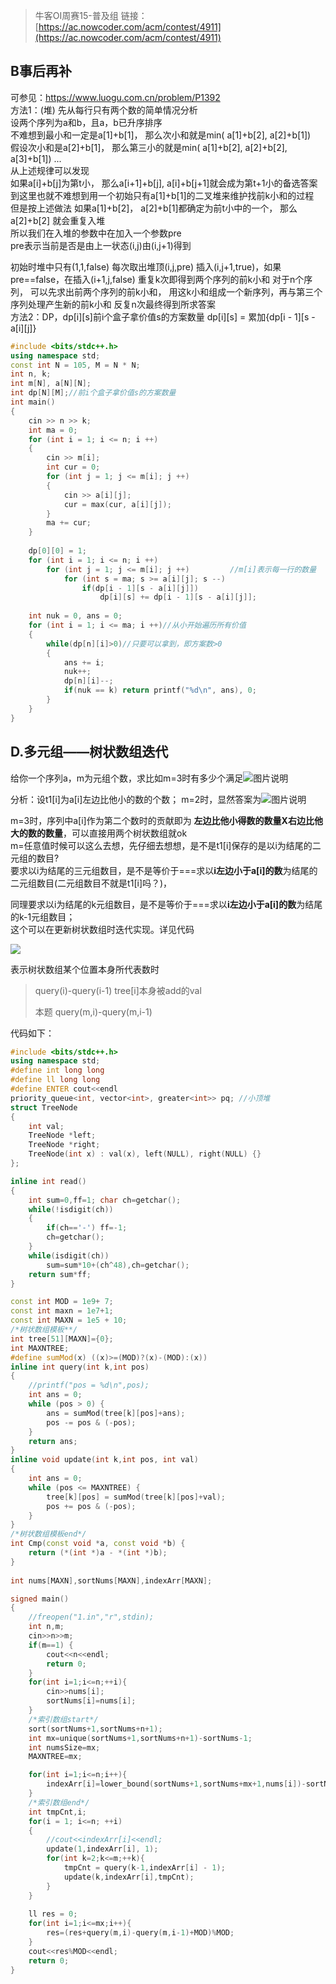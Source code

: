 > 牛客OI周赛15-普及组
链接：[https://ac.nowcoder.com/acm/contest/4911](https://ac.nowcoder.com/acm/contest/4911)

## B事后再补

可参见：https://www.luogu.com.cn/problem/P1392  
方法1：(堆)
先从每行只有两个数的简单情况分析  
设两个序列为a和b，且a，b已升序排序  
不难想到最小和一定是a[1]+b[1]， 那么次小和就是min( a[1]+b[2], a[2]+b[1])  
假设次小和是a[2]+b[1]， 那么第三小的就是min( a[1]+b[2], a[2]+b[2], a[3]+b[1]) ...  
从上述规律可以发现  
如果a[i]+b[j]为第t小， 那么a[i+1]+b[j], a[i]+b[j+1]就会成为第t+1小的备选答案  
到这里也就不难想到用一个初始只有a[1]+b[1]的二叉堆来维护找前k小和的过程  
但是按上述做法 如果a[1]+b[2]， a[2]+b[1]都确定为前t小中的一个， 那么a[2]+b[2] 就会重复入堆  
所以我们在入堆的参数中在加入一个参数pre  
pre表示当前是否是由上一状态(i,j)由(i,j+1)得到  

初始时堆中只有(1,1,false)
每次取出堆顶(i,j,pre)
插入(i,j+1,true)，如果pre==false，在插入(i+1,j,false)
重复k次即得到两个序列的前k小和
对于n个序列， 可以先求出前两个序列的前k小和， 用这k小和组成一个新序列，再与第三个序列处理产生新的前k小和
反复n次最终得到所求答案  
方法2：DP，dp[i][s]前i个盒子拿价值s的方案数量 
dp[i][s] = 累加{dp[i - 1][s - a[i][j]}
```cpp
#include <bits/stdc++.h>
using namespace std;
const int N = 105, M = N * N;
int n, k;
int m[N], a[N][N];
int dp[N][M];//前i个盒子拿价值s的方案数量
int main()
{
    cin >> n >> k;
    int ma = 0;
    for (int i = 1; i <= n; i ++)
    {
        cin >> m[i];
        int cur = 0;
        for (int j = 1; j <= m[i]; j ++)
        {
            cin >> a[i][j];
            cur = max(cur, a[i][j]);
        }
        ma += cur;
    }
 
    dp[0][0] = 1;
    for (int i = 1; i <= n; i ++)              
        for (int j = 1; j <= m[i]; j ++)         //m[i]表示每一行的数量
            for (int s = ma; s >= a[i][j]; s --)
                if(dp[i - 1][s - a[i][j]])
                    dp[i][s] += dp[i - 1][s - a[i][j]];
 
    int nuk = 0, ans = 0;
    for (int i = 1; i <= ma; i ++)//从小开始遍历所有价值
    {
        while(dp[n][i]>0)//只要可以拿到，即方案数>0
        {
            ans += i;
            nuk++;
            dp[n][i]--;
            if(nuk == k) return printf("%d\n", ans), 0;
        }
    }
}
```



## D.多元组——树状数组迭代
给你一个序列a，m为元组个数，求比如m=3时有多少个满足![图片说明](https://www.nowcoder.com/equation?tex=%5B(i%2Cj%2Ck)%E2%88%A3(i%3Cj%3Ck%2Cai%3Caj%3Cak)%5D "图片标题")

分析：设t1[i]为a[i]左边比他小的数的个数；
m=2时，显然答案为![图片说明](https://www.nowcoder.com/equation?tex=%5Csum_%7Bi%3D0%7D%5E%7Bn%7D%7Bt1%5Bi%5D%7D "图片标题")

m=3时，序列中a[i]作为第二个数时的贡献即为
**左边比他小得数的数量X右边比他大的数的数量**，可以直接用两个树状数组就ok  
m=任意值时候可以这么去想，先仔细去想想，是不是t1[i]保存的是以i为结尾的二元组的数目?  
要求以i为结尾的三元组数目，是不是等价于===求以**i左边小于a[i]的数**为结尾的二元组数目(二元组数目不就是t1[i]吗？)，   

同理要求以i为结尾的k元组数目，是不是等价于===求以**i左边小于a[i]的数**为结尾的k-1元组数目；  
这个可以在更新树状数组时迭代实现。详见代码

![](https://uploadfiles.nowcoder.com/images/20200404/7875723_1585979505119_028779563C30FF931AEB576826AECF72)

表示树状数组某个位置本身所代表数时 
> query(i)-query(i-1)  tree[i]本身被add的val
> 
> 本题 query(m,i)-query(m,i-1) 

代码如下：
```Cpp
#include <bits/stdc++.h>
using namespace std;
#define int long long
#define ll long long
#define ENTER cout<<endl
priority_queue<int, vector<int>, greater<int>> pq; //小顶堆
struct TreeNode
{
    int val;
    TreeNode *left;
    TreeNode *right;
    TreeNode(int x) : val(x), left(NULL), right(NULL) {}
};

inline int read()
{
    int sum=0,ff=1; char ch=getchar();
    while(!isdigit(ch))
    {
        if(ch=='-') ff=-1;
        ch=getchar();
    }
    while(isdigit(ch))
        sum=sum*10+(ch^48),ch=getchar();
    return sum*ff;
}

const int MOD = 1e9+ 7;
const int maxn = 1e7+1;
const int MAXN = 1e5 + 10;
/*树状数组模板**/
int tree[51][MAXN]={0};
int MAXNTREE;
#define sumMod(x) ((x)>=(MOD)?(x)-(MOD):(x))
inline int query(int k,int pos)
{
    //printf("pos = %d\n",pos);
    int ans = 0;
    while (pos > 0) {
        ans = sumMod(tree[k][pos]+ans);
        pos -= pos & (-pos);
    }
    return ans;
}
inline void update(int k,int pos, int val)
{
    int ans = 0;
    while (pos <= MAXNTREE) {
        tree[k][pos] = sumMod(tree[k][pos]+val);
        pos += pos & (-pos);
    }
}
/*树状数组模板end*/
int Cmp(const void *a, const void *b) {
    return (*(int *)a - *(int *)b);
}
 
int nums[MAXN],sortNums[MAXN],indexArr[MAXN];

signed main()
{
    //freopen("1.in","r",stdin);
    int n,m;
    cin>>n>>m;
    if(m==1) {
        cout<<n<<endl;
        return 0;
    }   
    for(int i=1;i<=n;++i){
        cin>>nums[i];
        sortNums[i]=nums[i];
    }
    /*索引数组start*/
    sort(sortNums+1,sortNums+n+1);
    int mx=unique(sortNums+1,sortNums+n+1)-sortNums-1;
    int numsSize=mx;
    MAXNTREE=mx;

    for(int i=1;i<=n;i++){
        indexArr[i]=lower_bound(sortNums+1,sortNums+mx+1,nums[i])-sortNums;
    }
    /*索引数组end*/
    int tmpCnt,i;
    for(i = 1; i<=n; ++i)
    {
        //cout<<indexArr[i]<<endl;
        update(1,indexArr[i], 1);
        for(int k=2;k<=m;++k){
            tmpCnt = query(k-1,indexArr[i] - 1);
            update(k,indexArr[i],tmpCnt);
        }
    }
 
    ll res = 0;
    for(int i=1;i<=mx;i++){
        res=(res+query(m,i)-query(m,i-1)+MOD)%MOD;
    }
    cout<<res%MOD<<endl;
    return 0;
}
```
